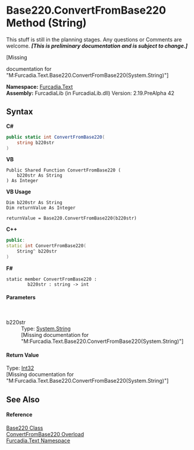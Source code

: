 # Base220.ConvertFromBase220 Method (String)
This stuff is still in the planning stages. Any questions or Comments are welcome. _**\[This is preliminary documentation and is subject to change.\]**_

\[Missing <summary> documentation for "M:Furcadia.Text.Base220.ConvertFromBase220(System.String)"\]

**Namespace:**&nbsp;<a href="N_Furcadia_Text">Furcadia.Text</a><br />**Assembly:**&nbsp;FurcadiaLib (in FurcadiaLib.dll) Version: 2.19.PreAlpha 42

## Syntax

**C#**<br />
``` C#
public static int ConvertFromBase220(
	string b220str
)
```

**VB**<br />
``` VB
Public Shared Function ConvertFromBase220 ( 
	b220str As String
) As Integer
```

**VB Usage**<br />
``` VB Usage
Dim b220str As String
Dim returnValue As Integer

returnValue = Base220.ConvertFromBase220(b220str)
```

**C++**<br />
``` C++
public:
static int ConvertFromBase220(
	String^ b220str
)
```

**F#**<br />
``` F#
static member ConvertFromBase220 : 
        b220str : string -> int 

```


#### Parameters
&nbsp;<dl><dt>b220str</dt><dd>Type: <a href="http://msdn2.microsoft.com/en-us/library/s1wwdcbf" target="_blank">System.String</a><br />\[Missing <param name="b220str"/> documentation for "M:Furcadia.Text.Base220.ConvertFromBase220(System.String)"\]</dd></dl>

#### Return Value
Type: <a href="http://msdn2.microsoft.com/en-us/library/td2s409d" target="_blank">Int32</a><br />\[Missing <returns> documentation for "M:Furcadia.Text.Base220.ConvertFromBase220(System.String)"\]

## See Also


#### Reference
<a href="T_Furcadia_Text_Base220">Base220 Class</a><br /><a href="Overload_Furcadia_Text_Base220_ConvertFromBase220">ConvertFromBase220 Overload</a><br /><a href="N_Furcadia_Text">Furcadia.Text Namespace</a><br />